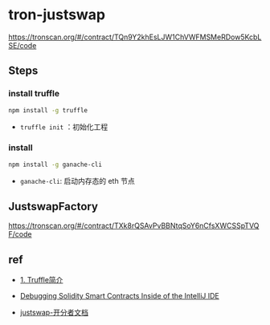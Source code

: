 # tron-justswap

https://tronscan.org/#/contract/TQn9Y2khEsLJW1ChVWFMSMeRDow5KcbLSE/code

## Steps

### install truffle

```bash
npm install -g truffle
```

- `truffle init` ：初始化工程

### install

```bash
npm install -g ganache-cli
```

- `ganache-cli`: 启动内存态的 eth 节点


## JustswapFactory

https://tronscan.org/#/contract/TXk8rQSAvPvBBNtqSoY6nCfsXWCSSpTVQF/code

## ref

- [1. Truffle简介](https://truffle.tryblockchain.org/Truffle-introduce-%E4%BB%8B%E7%BB%8D.html)

- [Debugging Solidity Smart Contracts Inside of the IntelliJ IDE](https://medium.com/80trill/debugging-solidity-smart-contracts-inside-of-the-intellij-ide-5b97d857143d)

- [justswap-开分者文档](https://www.justswap.io/docs/justswap-interfaces_cn.pdf)